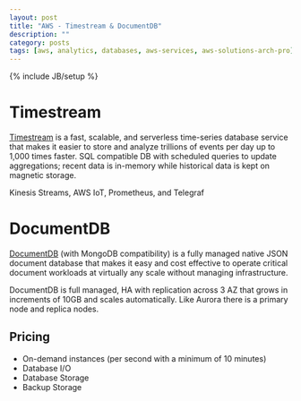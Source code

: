 ```yaml
---
layout: post
title: "AWS - Timestream & DocumentDB"
description: ""
category: posts
tags: [aws, analytics, databases, aws-services, aws-solutions-arch-pro]
---
```

{% include JB/setup %}

# Timestream
[Timestream](https://aws.amazon.com/timestream/) is a fast, scalable, and serverless time-series database service that makes it easier to store and analyze trillions of events per day up to 1,000 times faster. SQL compatible DB with scheduled queries to update aggregations; recent data is in-memory while historical data is kept on magnetic storage.

Kinesis Streams, AWS IoT, Prometheus, and Telegraf

# DocumentDB
[DocumentDB](https://aws.amazon.com/documentdb/) (with MongoDB compatibility) is a fully managed native JSON document database that makes it easy and cost effective to operate critical document workloads at virtually any scale without managing infrastructure. 

DocumentDB is full managed, HA with replication across 3 AZ that grows in increments of 10GB and scales automatically. Like Aurora there is a primary node and replica nodes. 

## Pricing
- On-demand instances (per second with a minimum of 10 minutes)
- Database I/O
- Database Storage
- Backup Storage

